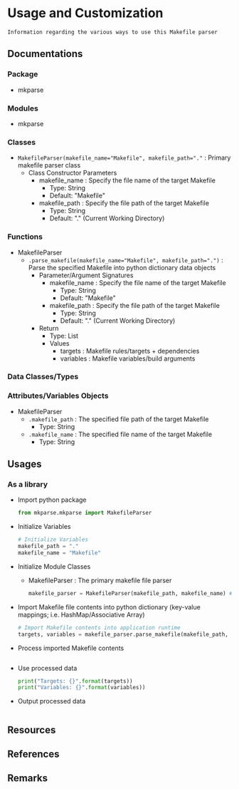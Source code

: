 # Usage and Customization

```
Information regarding the various ways to use this Makefile parser
```

## Documentations

### Package
- mkparse

### Modules
- mkparse

### Classes
- `MakefileParser(makefile_name="Makefile", makefile_path="."` : Primary makefile parser class
    - Class Constructor Parameters
        - makefile_name : Specify the file name of the target Makefile
            + Type: String
            + Default: "Makefile"
        - makefile_path : Specify the file path of the target Makefile
            + Type: String
            + Default: "." (Current Working Directory)

### Functions
- MakefileParser
    - `.parse_makefile(makefile_name="Makefile", makefile_path=".")` : Parse the specified Makefile into python dictionary data objects
        - Parameter/Argument Signatures
            - makefile_name : Specify the file name of the target Makefile
                + Type: String
                + Default: "Makefile"
            - makefile_path : Specify the file path of the target Makefile
                + Type: String
                + Default: "." (Current Working Directory)
        - Return
            + Type: List
            - Values
                + targets   : Makefile rules/targets + dependencies
                + variables : Makefile variables/build arguments

### Data Classes/Types

### Attributes/Variables Objects
- MakefileParser
    - `.makefile_path` : The specified file path of the target Makefile
        + Type: String
    - `.makefile_name` : The specified file name of the target Makefile
        + Type: String

## Usages

### As a library

- Import python package
    ```python
    from mkparse.mkparse import MakefileParser
    ```

- Initialize Variables
    ```python
    # Initialize Variables
    makefile_path = "."
    makefile_name = "Makefile"
    ```

- Initialize Module Classes
    - MakefileParser : The primary makefile file parser
        ```python
        makefile_parser = MakefileParser(makefile_path, makefile_name) # Initialize Makefile Parser
        ```

- Import Makefile file contents into python dictionary (key-value mappings; i.e. HashMap/Associative Array)
    ```python
    # Import Makefile contents into application runtime
    targets, variables = makefile_parser.parse_makefile(makefile_path, makefile_name)
    ```

- Process imported Makefile contents
    ```python
    ```

- Use processed data
    ```python
    print("Targets: {}".format(targets))
    print("Variables: {}".format(variables))
    ```

- Output processed data 
    ```python
    ```

## Resources

## References

## Remarks

